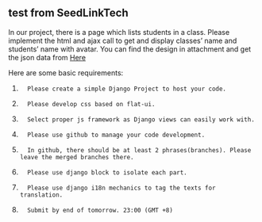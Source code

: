 ## test from SeedLinkTech

In our project, there is a page which lists students in a class. Please implement the html and ajax call to get and display classes’ name and students’ name with avatar. You can find the design in attachment and get the json data from [Here](http://42.121.35.233:9001/school/api/v1/class/my/?format=json&username=super&api_key=123456)
 
Here are some basic requirements:

1.       Please create a simple Django Project to host your code.

2.       Please develop css based on flat-ui.

3.       Select proper js framework as Django views can easily work with.

4.       Please use github to manage your code development.

5.       In github, there should be at least 2 phrases(branches). Please leave the merged branches there.

6.       Please use django block to isolate each part.

7.       Please use django i18n mechanics to tag the texts for translation.

8.       Submit by end of tomorrow. 23:00 (GMT +8)